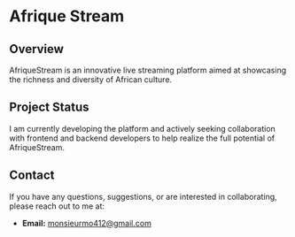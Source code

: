 # Afrique Stream

## Overview
AfriqueStream is an innovative live streaming platform aimed at showcasing the richness and diversity of African culture. 

## Project Status
I am currently developing the platform and actively seeking collaboration with frontend and backend developers to help realize the full potential of AfriqueStream.

## Contact
If you have any questions, suggestions, or are interested in collaborating, please reach out to me at:
- **Email:** monsieurmo412@gmail.com


  

<!---
monsieurmo412/monsieurmo412 is a ✨ special ✨ repository because its `README.md` (this file) appears on your GitHub profile.
You can click the Preview link to take a look at your changes.
--->
